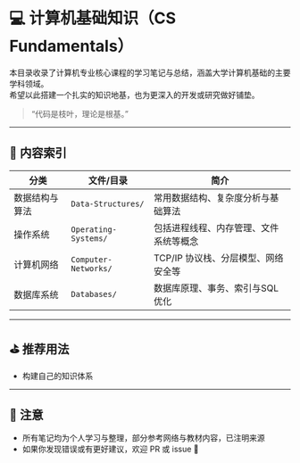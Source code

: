 # 💻 计算机基础知识（CS Fundamentals）

本目录收录了计算机专业核心课程的学习笔记与总结，涵盖大学计算机基础的主要学科领域。  
希望以此搭建一个扎实的知识地基，也为更深入的开发或研究做好铺垫。

> “代码是枝叶，理论是根基。”

---

## 📘 内容索引

| 分类 | 文件/目录 | 简介 |
|------|-----------|------|
| 数据结构与算法 | `Data-Structures/` | 常用数据结构、复杂度分析与基础算法 |
| 操作系统 | `Operating-Systems/` | 包括进程线程、内存管理、文件系统等概念 |
| 计算机网络 | `Computer-Networks/` | TCP/IP 协议栈、分层模型、网络安全等 |
| 数据库系统 | `Databases/` | 数据库原理、事务、索引与SQL优化 |

---

## ⛳ 推荐用法

- 构建自己的知识体系

---

## 📌 注意

- 所有笔记均为个人学习与整理，部分参考网络与教材内容，已注明来源
- 如果你发现错误或有更好建议，欢迎 PR 或 issue 🙌

